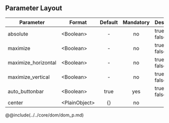 ## Parameter Layout

|	Parameter			|			Format			|	Default					|	Mandatory	|	Description				| 
|		---				|			---				|	:---:					|	:---:		|		---					|
|	absolute	|	<dt>&lt;Boolean&gt;	|	-	|	no	|	<dt>true<dd><dt>false<dd>	|
|	maximize	|	<dt>&lt;Boolean&gt;	|	-	|	no	|	<dt>true<dd><dt>false<dd>	|	
|	maximize_horizontal	|	<dt>&lt;Boolean&gt;	|	-	|	no	|	<dt>true<dd><dt>false<dd>	|
|	maximize_vertical	|	<dt>&lt;Boolean&gt;	|	-	|	no	|	<dt>true<dd><dt>false<dd>	|
|	auto_buttonbar	|	<dt>&lt;Boolean&gt;	|	true	|	yes	|	<dt>true<dd><dt>false<dd>	|
|	center	|	<dt>&lt;PlainObject&gt;	|	{}	|	no	|	&nbsp;	|


@@include(../../core/dom/dom_p.md)